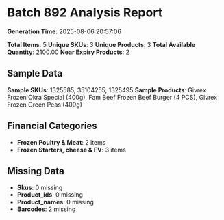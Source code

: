# Batch 892 Analysis Report

**Generation Time**: 2025-08-06 20:57:06

**Total Items**: 5
**Unique SKUs**: 3
**Unique Products**: 3
**Total Available Quantity**: 2100.00
**Near Expiry Products**: 2

## Sample Data
**Sample SKUs**: 1325585, 35104255, 1325495
**Sample Products**: Givrex Frozen Okra Special (400g), Fam Beef Frozen Beef Burger (4 PCS), Givrex Frozen Green Peas (400g)

## Financial Categories
- **Frozen Poultry & Meat**: 2 items
- **Frozen Starters, cheese & FV**: 3 items

## Missing Data
- **Skus**: 0 missing
- **Product_ids**: 0 missing
- **Product_names**: 0 missing
- **Barcodes**: 2 missing
